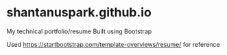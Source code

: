# shantanuspark.github.io
My technical portfolio/resume
Built using Bootstrap

Used https://startbootstrap.com/template-overviews/resume/ for reference
